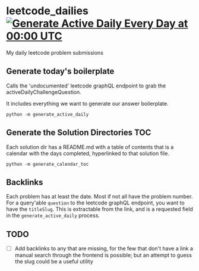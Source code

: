 # leetcode_dailies [![Generate Active Daily Every Day at 00:00 UTC](https://github.com/yyolk/leetcode_dailies/actions/workflows/generate_active_daily.yml/badge.svg)](https://github.com/yyolk/leetcode_dailies/actions/workflows/generate_active_daily.yml)
My daily leetcode problem submissions


## Generate today's boilerplate

Calls the 'undocumented' leetcode graphQL endpoint to grab the activeDailyChallengeQuestion.

It includes everything we want to generate our answer boilerplate.

```
python -m generate_active_daily
```

## Generate the Solution Directories TOC

Each solution dir has a README.md with a table of contents that is a calendar with the days completed, hyperlinked to that solution file.

```
python -m generate_calendar_toc
```


## Backlinks

Each problem has at least the date. Most if not all have the problem number.
For a query'able `question` to the leetcode graphQL endpoint, you want to have the `titleSlug`.
This is extractable from the link, and is a requested field in the `generate_active_daily` process.


## TODO
- [ ] Add backlinks to any that are missing, for the few that don't have a link a manual search through the frontend is possible; but an attempt to guess the slug could be a useful utility
